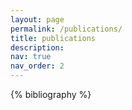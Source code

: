 ```yaml
---
layout: page
permalink: /publications/
title: publications
description: 
nav: true
nav_order: 2
---
```

<!-- _pages/publications.md -->
<div class="publications">

{% bibliography %}

</div>
